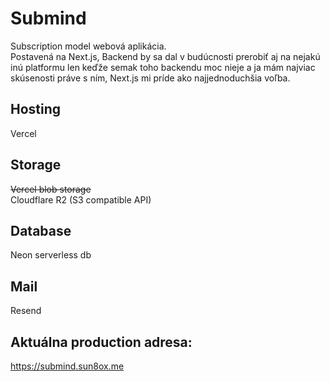 # Submind
Subscription model webová aplikácia.   
Postavená na Next.js, Backend by sa dal v budúcnosti prerobiť aj na nejakú inú platformu len keďže semak toho backendu moc nieje a ja mám najviac skúsenosti práve s ním, Next.js mi príde ako najjednoduchšia voľba.  

## Hosting  
Vercel

## Storage  
~~Vercel blob storage~~  
Cloudflare R2 (S3 compatible API)

## Database  
Neon serverless db

## Mail
Resend

## Aktuálna production adresa:  
https://submind.sun8ox.me


